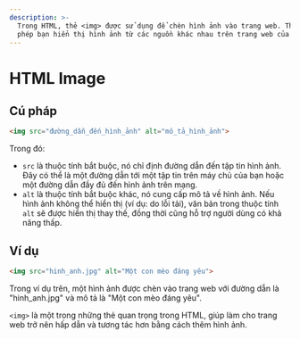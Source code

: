 ```yaml
---
description: >-
  Trong HTML, thẻ <img> được sử dụng để chèn hình ảnh vào trang web. Thẻ này cho
  phép bạn hiển thị hình ảnh từ các nguồn khác nhau trên trang web của mình.
---
```


# HTML Image

## Cú pháp

```html
<img src="đường_dẫn_đến_hình_ảnh" alt="mô_tả_hình_ảnh">
```

Trong đó:

* `src` là thuộc tính bắt buộc, nó chỉ định đường dẫn đến tập tin hình ảnh. Đây có thể là một đường dẫn tới một tập tin trên máy chủ của bạn hoặc một đường dẫn đầy đủ đến hình ảnh trên mạng.
* `alt` là thuộc tính bắt buộc khác, nó cung cấp mô tả về hình ảnh. Nếu hình ảnh không thể hiển thị (ví dụ: do lỗi tải), văn bản trong thuộc tính `alt` sẽ được hiển thị thay thế, đồng thời cũng hỗ trợ người dùng có khả năng thấp.

## Ví dụ

```html
<img src="hinh_anh.jpg" alt="Một con mèo đáng yêu">
```

Trong ví dụ trên, một hình ảnh được chèn vào trang web với đường dẫn là "hinh\_anh.jpg" và mô tả là "Một con mèo đáng yêu".

`<img>` là một trong những thẻ quan trọng trong HTML, giúp làm cho trang web trở nên hấp dẫn và tương tác hơn bằng cách thêm hình ảnh.
